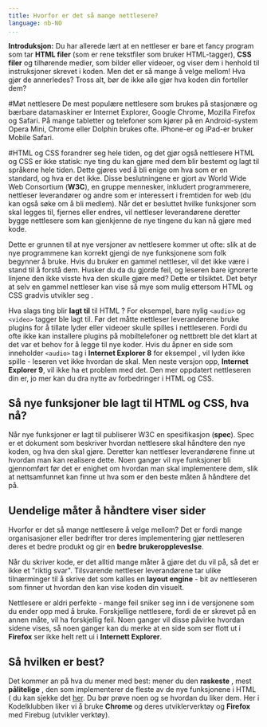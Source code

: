 ```yaml
---
title: Hvorfor er det så mange nettlesere?
language: nb-NO
...
```


__Introduksjon:__ Du har allerede lært at en nettleser er bare et fancy program som tar __HTML filer__ (som er rene tekstfiler som bruker HTML-tagger), __CSS filer__ og tilhørende medier, som bilder eller videoer, og viser dem i henhold til instruksjoner skrevet i koden. Men det er så mange å velge mellom! Hva gjør de annerledes? Tross alt, bør de ikke alle gjør hva koden din forteller dem?

#Møt nettlesere
De mest populære nettlesere som brukes på stasjonære og bærbare datamaskiner er Internet Explorer, Google Chrome, Mozilla Firefox og Safari. På mange tabletter og telefoner som kjører på en Android-system Opera Mini, Chrome eller Dolphin brukes ofte. iPhone-er og iPad-er bruker Mobile Safari.

#HTML og CSS forandrer seg hele tiden, og det gjør også nettlesere
HTML og CSS er ikke statisk: nye ting du kan gjøre med dem blir bestemt og lagt til språkene hele tiden. Dette gjøres ved å bli enige om hva som er en standard, og hva er det ikke. Disse beslutningene er gjort av World Wide Web Consortium (__W3C__), en gruppe mennesker, inkludert programmerere, nettleser leverandører og andre som er interessert i fremtiden for web (du kan også søke om å bli medlem). Når det er besluttet hvilke funksjoner som skal legges til, fjernes eller endres, vil nettleser leverandørene deretter bygge nettlesere som kan gjenkjenne de nye tingene du kan nå gjøre med kode.

Dette er grunnen til at nye versjoner av nettlesere kommer ut ofte: slik at de nye programmene kan korrekt gjengi de nye funksjonene som folk begynner å bruke. Hvis du bruker en gammel nettleser, vil det ikke være i stand til å forstå dem. Husker du da du gjorde feil, og leseren bare ignorerte linjene den ikke visste hva den skulle gjøre med? Dette er tilsiktet. Det betyr at selv en gammel nettleser kan vise så mye som mulig ettersom HTML og CSS gradvis utvikler seg .

Hva slags ting blir __lagt til__ til HTML ? For eksempel, bare nylig `<audio>` og `<video>` tagger ble lagt til. Før det måtte nettleser leverandørene bruke plugins for å tillate lyder eller videoer skulle spilles i nettleseren. Fordi du ofte ikke kan installere plugins på mobiltelefoner og nettbrett ble det klart at det var et behov for å legge til nye koder. Hvis du åpner en side som inneholder `<audio>` tag i __Internet Explorer 8__ for eksempel , vil lyden ikke spille - leseren vet ikke hvordan de skal. Men neste versjon opp, __Internet Explorer 9__, vil ikke ha et problem med det. Den mer oppdatert nettleseren din er, jo mer kan du dra nytte av forbedringer i HTML og CSS.

## Så nye funksjoner ble lagt til HTML og CSS, hva nå?
Når nye funksjoner er lagt til publiserer W3C en spesifikasjon (__spec__). Spec er et dokument som beskriver hvordan nettlesere skal håndtere den nye koden, og hva den skal gjøre.
Deretter kan nettleser leverandørene finne ut hvordan man kan realisere dette. Noen ganger vil nye funksjoner bli gjennomført før det er enighet om hvordan man skal implementere dem, slik at nettsamfunnet kan finne ut hva som er den beste måten å håndtere det på.

## Uendelige måter å håndtere viser sider
Hvorfor er det så mange nettlesere å velge mellom? Det er fordi mange organisasjoner eller bedrifter tror deres implementering gjør nettleseren deres et bedre produkt og gir en __bedre brukeroppleveslse__.

Når du skriver kode, er det alltid mange måter å gjøre det du vil på, så det er ikke et "riktig svar". Tilsvarende nettleser leverandørene tar ulike tilnærminger til å skrive det som kalles en __layout engine__ - bit av nettleseren som finner ut hvordan den kan vise koden din visuelt.

Nettlesere er aldri perfekte - mange feil sniker seg inn i de versjonene som du ender opp med å bruke. Forskjellige nettlesere, fordi de er skrevet på en annen måte, vil ha forskjellig feil. Noen ganger vil disse påvirke hvordan sidene vises, så noen ganger kan du merke at en side som ser flott ut i __Firefox__ ser ikke helt rett ui i __Internett Explorer__.

## Så hvilken er best?
Det kommer an på hva du mener med best: mener du den __raskeste__ , mest __pålitelige__ , den som implementerer de fleste av de nye funksjonene i HTML ( du kan sjekke det [her](http://html5test.com/).
Du bør prøve noen og se hvordan du liker dem. Her i Kodelklubben liker vi å bruke __Chrome__ og deres utviklerverktøy og __Firefox__ med Firebug (utvikler verktøy).
